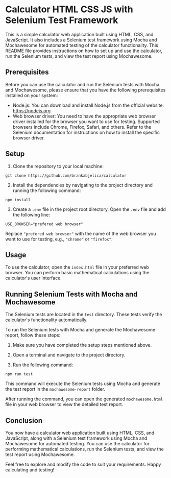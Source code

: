 # Calculator HTML CSS JS with Selenium Test Framework

This is a simple calculator web application built using HTML, CSS, and JavaScript. It also includes a Selenium test framework using Mocha and Mochawesome for automated testing of the calculator functionality. This README file provides instructions on how to set up and use the calculator, run the Selenium tests, and view the test report using Mochawesome.

## Prerequisites

Before you can use the calculator and run the Selenium tests with Mocha and Mochawesome, please ensure that you have the following prerequisites installed on your system:

- Node.js: You can download and install Node.js from the official website: https://nodejs.org
- Web browser driver: You need to have the appropriate web browser driver installed for the browser you want to use for testing. Supported browsers include Chrome, Firefox, Safari, and others. Refer to the Selenium documentation for instructions on how to install the specific browser driver.

## Setup

1. Clone the repository to your local machine:

```
git clone https://github.com/brankabjelica/calculator
```

2. Install the dependencies by navigating to the project directory and running the following command:

```
npm install
```

3. Create a `.env` file in the project root directory. Open the `.env` file and add the following line:

```
USE_BROWSER="prefered web browser"
```

Replace `"prefered web browser"` with the name of the web browser you want to use for testing, e.g., `"chrome"` or `"firefox"`.

## Usage

To use the calculator, open the `index.html` file in your preferred web browser. You can perform basic mathematical calculations using the calculator's user interface.

## Running Selenium Tests with Mocha and Mochawesome

The Selenium tests are located in the `test` directory. These tests verify the calculator's functionality automatically.

To run the Selenium tests with Mocha and generate the Mochawesome report, follow these steps:

1. Make sure you have completed the setup steps mentioned above.

2. Open a terminal and navigate to the project directory.

3. Run the following command:

```
npm run test
```

This command will execute the Selenium tests using Mocha and generate the test report in the `mochawesome-report` folder.

After running the command, you can open the generated `mochawesome.html` file in your web browser to view the detailed test report.

## Conclusion

You now have a calculator web application built using HTML, CSS, and JavaScript, along with a Selenium test framework using Mocha and Mochawesome for automated testing. You can use the calculator for performing mathematical calculations, run the Selenium tests, and view the test report using Mochawesome.

Feel free to explore and modify the code to suit your requirements. Happy calculating and testing!